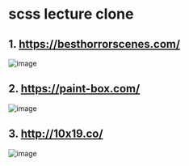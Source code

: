 # scss lecture clone

## 1. https://besthorrorscenes.com/

![image](https://user-images.githubusercontent.com/70872563/151359624-ce302d36-23d0-4ebe-bcaf-bdee94ba8e76.png)

## 2. https://paint-box.com/

![image](https://user-images.githubusercontent.com/97082997/162625934-d7b6c59e-720a-42c6-a9e0-bad834203d16.png)

## 3. http://10x19.co/

![image](https://user-images.githubusercontent.com/70872563/169657070-f875a54a-99b6-473f-955a-615a48c9347d.png)
